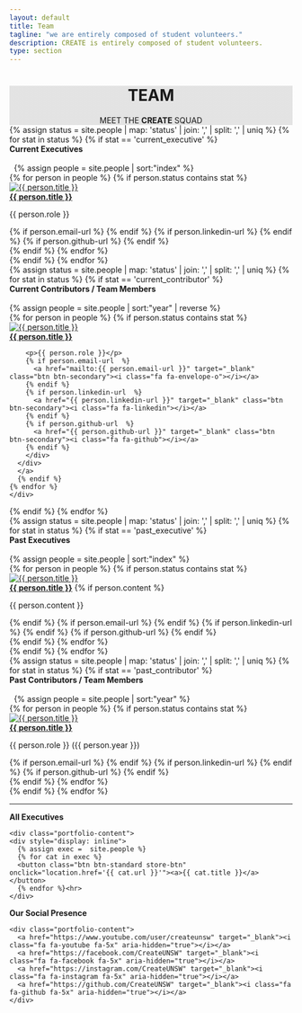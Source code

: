 ```yaml
---
layout: default
title: Team
tagline: "we are entirely composed of student volunteers."
description: CREATE is entirely composed of student volunteers.
type: section
---
```


<style type="text/css">
.team-cover {
  background-image: linear-gradient( rgba(0, 0, 0, 0.1), rgba(0, 0, 0, 0.1) ), url(https://scontent.fsyd4-1.fna.fbcdn.net/v/t31.0-8/18671369_1246912712085869_7805464183844896736_o.jpg?oh=c9cd9ec938c738e7a786772e4a711df3&oe=59BB0755);
}
</style>

<div class="jumbotron general-cover team-cover" >
  <div class="wrapper">
    <center>
      <h1><b>TEAM</b></h1>
      <span>MEET THE <b>CREATE</b> SQUAD</span>
    </center>
  </div>
</div>



<!---- CURRENT EXECUTIVES ---->
<div class="wrapper">
{% assign status =  site.people | map: 'status' | join: ','  | split: ',' | uniq %}
{% for stat in status %}
  {% if stat == 'current_executive' %}
  <div class="postBody">
    <div class="manual-post">
      <div class="manual manual-title" id="{{ stat }}">
        <i class="fa fa-user fa-lg" aria-hidden="true"></i>
        <strong>Current Executives</strong>
      </div>
    </div><br>
    {% assign people = site.people | sort:"index" %}
    <div class="product-pod">
    {% for person in people %}
      {% if person.status contains stat %}
      <a href="{{ site.baseurl }}{{ person.url }}">
      <div class="card" >
        <img src="{{ person.face-url }}" alt="{{ person.title }}">
        <div class="profile-container">
        <b><a href="{{ site.baseurl }}{{ person.url }}">{{ person.title }}</a></b>
        <p>{{ person.role }}</p>
        {% if person.email-url  %}
          <a href="mailto:{{ person.email-url }}" target="_blank" class="btn btn-secondary"><i class="fa fa-envelope-o"></i></a>
        {% endif %}
        {% if person.linkedin-url  %}
          <a href="{{ person.linkedin-url }}" target="_blank" class="btn btn-secondary"><i class="fa fa-linkedin"></i></a>
        {% endif %}
        {% if person.github-url  %}
          <a href="{{ person.github-url }}" target="_blank" class="btn btn-secondary"><i class="fa fa-github"></i></a>
        {% endif %}
        </div>
      </div>
      </a>
      {% endif %}
    {% endfor %}
    </div>
  </div>
  {% endif %}
{% endfor %}
</div>

<!---- CURRENT CONTRIBUTORS ---->
<div class="wrapper">
{% assign status =  site.people | map: 'status' | join: ','  | split: ',' | uniq %}
{% for stat in status %}
  {% if stat == 'current_contributor' %}
  <div class="postBody">
    <div class="manual-post">
      <div class="manual manual-title" id="{{ stat }}">
        <i class="fa fa-user fa-lg" aria-hidden="true"></i>
        <strong>Current Contributors / Team Members</strong>
      </div>
    </div><br>
    {% assign people = site.people | sort:"year" | reverse %}
    <div class="product-pod">
    {% for person in people %}
      {% if person.status contains stat %}
      <a href="{{ site.baseurl }}{{ person.url }}">
      <div class="card" >
        <img src="{{ person.face-url }}" alt="{{ person.title }}">
        <div class="profile-container">
        <b><a href="{{ site.baseurl }}{{ person.url }}">{{ person.title }}</a></b>

        <p>{{ person.role }}</p>
        {% if person.email-url  %}
          <a href="mailto:{{ person.email-url }}" target="_blank" class="btn btn-secondary"><i class="fa fa-envelope-o"></i></a>
        {% endif %}
        {% if person.linkedin-url  %}
          <a href="{{ person.linkedin-url }}" target="_blank" class="btn btn-secondary"><i class="fa fa-linkedin"></i></a>
        {% endif %}
        {% if person.github-url  %}
          <a href="{{ person.github-url }}" target="_blank" class="btn btn-secondary"><i class="fa fa-github"></i></a>
        {% endif %}
        </div>
      </div>
      </a>
      {% endif %}
    {% endfor %}
    </div>
  </div>
  {% endif %}
{% endfor %}
</div>



<!---- PAST EXECUTIVES ---->
<div class="wrapper">
{% assign status =  site.people | map: 'status' | join: ','  | split: ',' | uniq %}
{% for stat in status %}
  {% if stat == 'past_executive' %}
  <div class="postBody">
    <div class="manual-post">
      <div class="manual manual-title" id="{{ stat }}">
        <i class="fa fa-user fa-lg" aria-hidden="true"></i>
        <strong>Past Executives</strong>
      </div>
    </div><br>
    {% assign people = site.people | sort:"index" %}
    <div class="product-pod">
    {% for person in people %}
      {% if person.status contains stat %}
      <a href="{{ site.baseurl }}{{ person.url }}">
      <div class="card" >
        <img src="{{ person.face-url }}" alt="{{ person.title }}">
        <div class="profile-container">
        <b><a href="{{ site.baseurl }}{{ person.url }}">{{ person.title }}</a></b>
        {% if person.content %}
          <p>{{ person.content }}</p>
        {% endif %}
        {% if person.email-url  %}
          <a href="mailto:{{ person.email-url }}" target="_blank" class="btn btn-secondary"><i class="fa fa-envelope-o"></i></a>
        {% endif %}
        {% if person.linkedin-url  %}
          <a href="{{ person.linkedin-url }}" target="_blank" class="btn btn-secondary"><i class="fa fa-linkedin"></i></a>
        {% endif %}
        {% if person.github-url  %}
          <a href="{{ person.github-url }}" target="_blank" class="btn btn-secondary"><i class="fa fa-github"></i></a>
        {% endif %}
        </div>
      </div>
      </a>
      {% endif %}
    {% endfor %}
    </div>
  </div>
  {% endif %}
{% endfor %}
</div>


<!---- PAST CONTRIBUTORS ---->
<div class="wrapper">
{% assign status =  site.people | map: 'status' | join: ','  | split: ',' | uniq %}
{% for stat in status %}
  {% if stat == 'past_contributor' %}
  <div class="postBody">
    <div class="manual-post">
      <div class="manual manual-title" id="{{ stat }}">
        <i class="fa fa-user fa-lg" aria-hidden="true"></i>
        <strong>Past Contributors / Team Members</strong>
      </div>
    </div><br>
    {% assign people = site.people | sort:"year" %}
    <div class="product-pod">
    {% for person in people %}
      {% if person.status contains stat %}
      <a href="{{ site.baseurl }}{{ person.url }}">
      <div class="card" >
        <img src="{{ person.face-url }}" alt="{{ person.title }}">
        <div class="profile-container">
        <b><a href="{{ site.baseurl }}{{ person.url }}">{{ person.title }}</a></b>
        <p>{{ person.role }} ({{ person.year }})</p>
        {% if person.email-url  %}
          <a href="mailto:{{ person.email-url }}" target="_blank" class="btn btn-secondary"><i class="fa fa-envelope-o"></i></a>
        {% endif %}
        {% if person.linkedin-url  %}
          <a href="{{ person.linkedin-url }}" target="_blank" class="btn btn-secondary"><i class="fa fa-linkedin"></i></a>
        {% endif %}
        {% if person.github-url  %}
          <a href="{{ person.github-url }}" target="_blank" class="btn btn-secondary"><i class="fa fa-github"></i></a>
        {% endif %}
        </div>
      </div>
      </a>
      {% endif %}
    {% endfor %}
    </div>
  </div>
  {% endif %}
{% endfor %}
</div>

<div class="wrapper">
  <div class="manual-post">
    <div class="manual manual-title">
      <hr><i class="fa fa-user fa-lg" aria-hidden="true"></i>
      <strong>All Executives</strong>
    </div>

    <div class="portfolio-content">
    <div style="display: inline">
      {% assign exec =  site.people %}
      {% for cat in exec %}
      <button class="btn btn-standard store-btn" onclick="location.href='{{ cat.url }}'"><a>{{ cat.title }}</a></button>
      {% endfor %}<hr>
    </div>
  </div>
</div>



<div class="wrapper">
  <div class="manual-post">
    <div class="manual manual-title">
      <i class="fa fa-share-square-o fa-lg" aria-hidden="true"></i>
      <strong>Our Social Presence</strong>
    </div>

    <div class="portfolio-content">
      <a href="https://www.youtube.com/user/createunsw" target="_blank"><i class="fa fa-youtube fa-5x" aria-hidden="true"></i></a>
      <a href="https://facebook.com/CreateUNSW" target="_blank"><i class="fa fa-facebook fa-5x" aria-hidden="true"></i></a>
      <a href="https://instagram.com/CreateUNSW" target="_blank"><i class="fa fa-instagram fa-5x" aria-hidden="true"></i></a>
      <a href="https://github.com/CreateUNSW" target="_blank"><i class="fa fa-github fa-5x" aria-hidden="true"></i></a>
    </div>
  </div>
</div>
